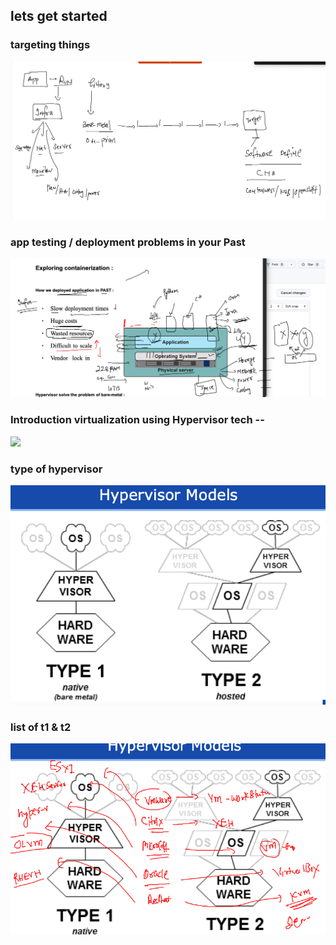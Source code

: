## lets get started 

### targeting things 

<img src="target.png">

### app testing / deployment problems in your Past 

<img src="app-p.png">

### Introduction virtualization using Hypervisor tech -- 

<img src="hyper.png">

### type of hypervisor 

<img src="type.png">

### list of t1 & t2 

<img src="t1t2.png">



